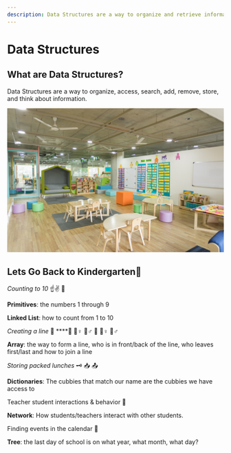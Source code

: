 ```yaml
---
description: Data Structures are a way to organize and retrieve information.
---
```


# Data Structures

## What are Data Structures?

Data Structures are a way to organize, access, search, add, remove, store, and think about information.

![Day 1 of Kindergarten](../.gitbook/assets/gautam-arora-78ae6n7rnvi-unsplash.jpg)

## Lets Go Back to Kindergarten🎒 

_Counting to 10_  ☝✌ 🤟 

**Primitives**: the numbers 1 through 9

**Linked List**: how to count from 1 to 10

_Creating a line_ 🍔 ****🚶 🚶♀ 🚶♂ 🚶 🚶♀ 🚶♂ 

**Array**: the way to form a line, who is in front/back of the line, who leaves first/last and how to join a line 

_Storing packed lunches_ 🗝 📥 📤 

**Dictionaries**:  The cubbies that match our name are the cubbies we have access to

Teacher student interactions & behavior 👥 

**Network**: How students/teachers interact with other students.

Finding events in the calendar 📆 

**Tree**: the last day of school is on what year, what month, what day?

